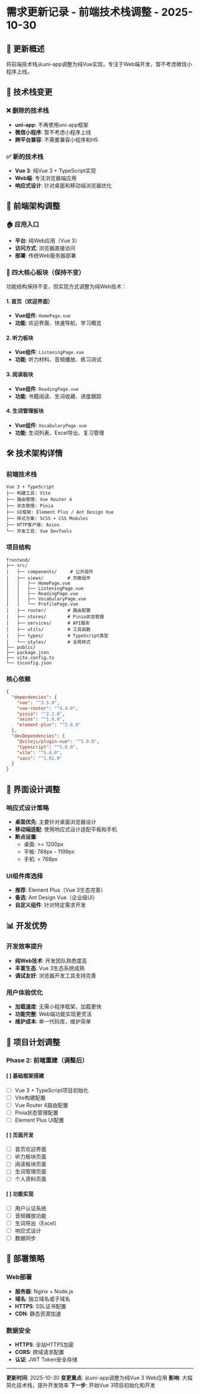 # 需求更新记录 - 前端技术栈调整 - 2025-10-30

## 📝 更新概述

将前端技术栈从uni-app调整为纯Vue实现，专注于Web端开发，暂不考虑微信小程序上线。

## 🔄 技术栈变更

### ❌ 删除的技术栈
- **uni-app**: 不再使用uni-app框架
- **微信小程序**: 暂不考虑小程序上线
- **跨平台兼容**: 不需要兼容小程序和H5

### ✅ 新的技术栈
- **Vue 3**: 纯Vue 3 + TypeScript实现
- **Web端**: 专注浏览器端应用
- **响应式设计**: 针对桌面和移动端浏览器优化

## 🎯 前端架构调整

### 🏠 应用入口
- **平台**: 纯Web应用（Vue 3）
- **访问方式**: 浏览器直接访问
- **部署**: 传统Web服务器部署

### 📱 四大核心板块（保持不变）
功能结构保持不变，但实现方式调整为纯Web技术：

#### 1. 首页（欢迎界面）
- **Vue组件**: `HomePage.vue`
- **功能**: 欢迎界面、快速导航、学习概览

#### 2. 听力板块
- **Vue组件**: `ListeningPage.vue`
- **功能**: 听力材料、音频播放、练习测试

#### 3. 阅读板块
- **Vue组件**: `ReadingPage.vue`
- **功能**: 书籍阅读、生词收藏、进度跟踪

#### 4. 生词管理板块
- **Vue组件**: `VocabularyPage.vue`
- **功能**: 生词列表、Excel导出、复习管理

## 🛠️ 技术架构详情

### 前端技术栈
```
Vue 3 + TypeScript
├── 构建工具: Vite
├── 路由管理: Vue Router 4
├── 状态管理: Pinia
├── UI框架: Element Plus / Ant Design Vue
├── 样式方案: SCSS + CSS Modules
├── HTTP客户端: Axios
└── 开发工具: Vue DevTools
```

### 项目结构
```
frontend/
├── src/
│   ├── components/     # 公共组件
│   ├── views/         # 页面组件
│   │   ├── HomePage.vue
│   │   ├── ListeningPage.vue
│   │   ├── ReadingPage.vue
│   │   ├── VocabularyPage.vue
│   │   └── ProfilePage.vue
│   ├── router/        # 路由配置
│   ├── stores/        # Pinia状态管理
│   ├── services/      # API服务
│   ├── utils/         # 工具函数
│   ├── types/         # TypeScript类型
│   └── styles/        # 全局样式
├── public/
├── package.json
├── vite.config.ts
└── tsconfig.json
```

### 核心依赖
```json
{
  "dependencies": {
    "vue": "^3.5.0",
    "vue-router": "^4.4.0",
    "pinia": "^2.2.0",
    "axios": "^1.6.0",
    "element-plus": "^2.8.0"
  },
  "devDependencies": {
    "@vitejs/plugin-vue": "^5.0.0",
    "typescript": "^5.6.0",
    "vite": "^5.4.0",
    "sass": "^1.81.0"
  }
}
```

## 🎨 界面设计调整

### 响应式设计策略
- **桌面优先**: 主要针对桌面浏览器设计
- **移动端适配**: 使用响应式设计适配平板和手机
- **断点设置**:
  - 桌面: >= 1200px
  - 平板: 768px - 1199px
  - 手机: < 768px

### UI组件库选择
- **推荐**: Element Plus（Vue 3生态完善）
- **备选**: Ant Design Vue（企业级UI）
- **自定义组件**: 针对特定需求开发

## 📊 开发优势

### 开发效率提升
- **纯Web技术**: 开发团队熟悉度高
- **丰富生态**: Vue 3生态系统成熟
- **调试友好**: 浏览器开发工具支持完善

### 用户体验优化
- **加载速度**: 无需小程序框架，加载更快
- **功能完整**: Web端功能实现更灵活
- **维护成本**: 单一代码库，维护简单

## 🔄 项目计划调整

### Phase 2: 前端重建（调整后）

#### [ ] 基础框架搭建
- [ ] Vue 3 + TypeScript项目初始化
- [ ] Vite构建配置
- [ ] Vue Router 4路由配置
- [ ] Pinia状态管理配置
- [ ] Element Plus UI配置

#### [ ] 页面开发
- [ ] 首页欢迎界面
- [ ] 听力板块页面
- [ ] 阅读板块页面
- [ ] 生词管理页面
- [ ] 个人资料页面

#### [ ] 功能实现
- [ ] 用户认证系统
- [ ] 音频播放功能
- [ ] 生词导出（Excel）
- [ ] 响应式设计
- [ ] 数据同步

## 🚀 部署策略

### Web部署
- **服务器**: Nginx + Node.js
- **域名**: 独立域名或子域名
- **HTTPS**: SSL证书配置
- **CDN**: 静态资源加速

### 数据安全
- **HTTPS**: 全站HTTPS加密
- **CORS**: 跨域请求配置
- **认证**: JWT Token安全存储

---

**更新时间**: 2025-10-30
**变更重点**: 从uni-app调整为纯Vue 3 Web应用
**影响**: 大幅简化技术栈，提升开发效率
**下一步**: 开始Vue 3项目初始化和开发